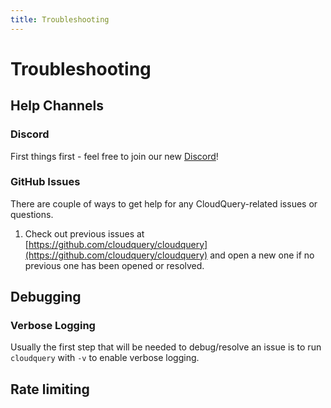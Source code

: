 ```yaml
---
title: Troubleshooting
---
```


# Troubleshooting

## Help Channels

### Discord

First things first - feel free to join our new [Discord](https://discord.gg/2mPfFYyAtQ)!

### GitHub Issues

There are couple of ways to get help for any CloudQuery-related issues or questions.

1. Check out previous issues at [https://github.com/cloudquery/cloudquery](https://github.com/cloudquery/cloudquery) and open a new one if no previous one has been opened or resolved.

## Debugging

### Verbose Logging

Usually the first step that will be needed to debug/resolve an issue is to run `cloudquery` with `-v` to enable verbose logging.

## Rate limiting
